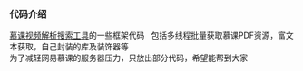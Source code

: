 ### 代码介绍  
[慕课视频解析搜索工具](http://www.feemic.cn/mooc)的一些框架代码  
包括多线程批量获取慕课PDF资源，富文本获取，自己封装的库及装饰器等  
为了减轻网易慕课的服务器压力，只放出部分代码，希望能帮到大家　　　

